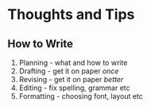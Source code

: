 # Thoughts and Tips

## How to Write

1. Planning - what and how to write
2. Drafting - get it on paper *once*
3. Revising - get it on paper *better*
4. Editing - fix spelling, grammar etc
5. Formatting - choosing font, layout etc